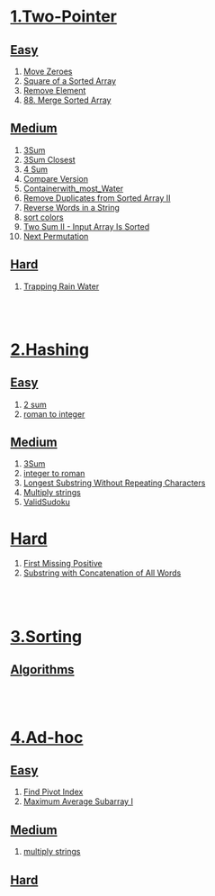 # [1.Two-Pointer](./two-Pointer/) 
## [Easy](./two-Pointer/easy/)
1. [Move Zeroes](./two-Pointer/easy/Move%20Zeroes)
2. [Square of a Sorted Array](./two-Pointer/easy/square%20of%20sorted%20array)
3. [Remove Element](./two-Pointer/easy/Remove%20Element/removeElement.js)
4. [88. Merge Sorted Array](./two-Pointer/easy/88.%20Merge%20Sorted%20Array)

## [Medium](./two-Pointer/medium/)
1. [3Sum](./two-Pointer/medium/3Sum)
2. [3Sum Closest](./two-Pointer/medium/3Sum%20Closest)
3. [4 Sum](./two-Pointer/medium/4%20sum)
4. [Compare Version](./two-Pointer/medium/compare%20versions)
5. [Containerwith_most_Water](./two-Pointer/medium/Containerwith_most_Water)
6. [Remove Duplicates from Sorted Array II](./two-Pointer/medium/Remove%20Duplicates%20from%20Sorted%20Array%20II)
7. [Reverse Words in a String](./two-Pointer/medium/Reverse%20Words%20in%20a%20String)
8. [sort colors](./two-Pointer/medium/sort%20colors)
9. [Two Sum II - Input Array Is Sorted](./two-Pointer/medium/Two%20Sum%20II%20-%20Input%20Array%20Is%20Sorted)
10. [Next Permutation](./two-Pointer/medium/31.%20Next%20Permutation)

## [Hard](./two-Pointer/hard/)
1. [Trapping Rain Water](./two-Pointer/hard/Trapping%20Rain%20Water)  
    
</br>    
</br>

# [2.Hashing](./Hashing/) 
## [Easy](./Hashing/easy/)
1. [2 sum](./Hashing/easy/2%20sum)
2. [roman to integer](./Hashing/easy/roman%20to%20integer)
## [Medium](./Hashing/medium/)
1. [3Sum](./Hashing/medium/3Sum)
2. [integer to roman](./Hashing/medium/integar%20to%20roman)
3. [Longest Substring Without Repeating Characters](./Hashing/medium/Longest%20Substring%20Without%20Repeating%20Characters)
4. [Multiply strings](./Hashing/medium/multiplystrings)
5. [ValidSudoku](./Hashing/medium/ValidSudoku)
# [Hard](./Hashing/hard/)
1. [First Missing Positive](./Hashing/hard/First%20Missing%20Positive)
2. [Substring with Concatenation of All Words](./Hashing/hard/Substring%20with%20Concatenation%20of%20All%20Words)
    
</br>    
</br>

# [3.Sorting](./Sorting/) 
## [Algorithms](./Sorting/algorithms/)   
</br>    
</br>

# [4.Ad-hoc](./Ad-hoc/)
## [Easy](./Ad-hoc/easy/)
1. [Find Pivot Index](./Ad-hoc/easy/Find%20Pivot%20Index)
2. [Maximum Average Subarray I](./Ad-hoc/easy/Maximum%20Average%20Subarray%20I)
## [Medium](./Ad-hoc/medium/)
1. [multiply strings](./Ad-hoc/medium/multiply%20strings)
## [Hard](./Ad-hoc/hard/)